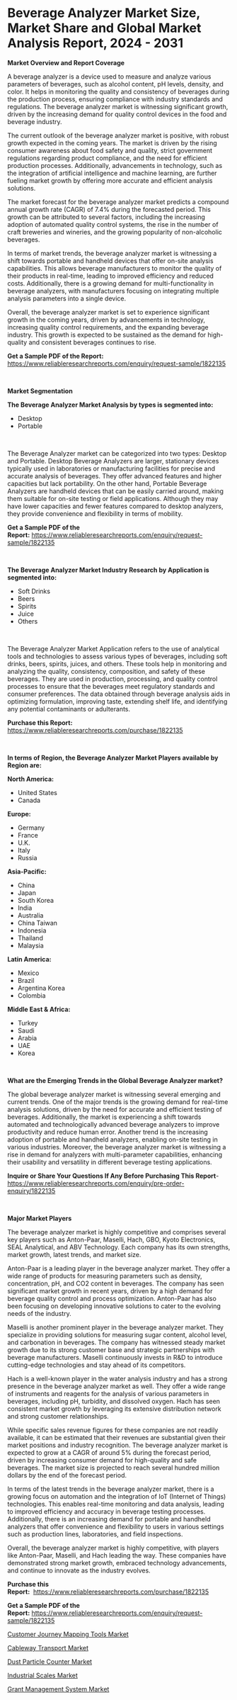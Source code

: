 <p><h1>Beverage Analyzer Market Size, Market Share and Global Market Analysis Report, 2024 - 2031</h1></p><p><strong>Market Overview and Report Coverage</strong></p>
<p><p>A beverage analyzer is a device used to measure and analyze various parameters of beverages, such as alcohol content, pH levels, density, and color. It helps in monitoring the quality and consistency of beverages during the production process, ensuring compliance with industry standards and regulations. The beverage analyzer market is witnessing significant growth, driven by the increasing demand for quality control devices in the food and beverage industry.</p><p>The current outlook of the beverage analyzer market is positive, with robust growth expected in the coming years. The market is driven by the rising consumer awareness about food safety and quality, strict government regulations regarding product compliance, and the need for efficient production processes. Additionally, advancements in technology, such as the integration of artificial intelligence and machine learning, are further fueling market growth by offering more accurate and efficient analysis solutions.</p><p>The market forecast for the beverage analyzer market predicts a compound annual growth rate (CAGR) of 7.4% during the forecasted period. This growth can be attributed to several factors, including the increasing adoption of automated quality control systems, the rise in the number of craft breweries and wineries, and the growing popularity of non-alcoholic beverages.</p><p>In terms of market trends, the beverage analyzer market is witnessing a shift towards portable and handheld devices that offer on-site analysis capabilities. This allows beverage manufacturers to monitor the quality of their products in real-time, leading to improved efficiency and reduced costs. Additionally, there is a growing demand for multi-functionality in beverage analyzers, with manufacturers focusing on integrating multiple analysis parameters into a single device.</p><p>Overall, the beverage analyzer market is set to experience significant growth in the coming years, driven by advancements in technology, increasing quality control requirements, and the expanding beverage industry. This growth is expected to be sustained as the demand for high-quality and consistent beverages continues to rise.</p></p>
<p><strong>Get a Sample PDF of the Report:</strong> <a href="https://www.reliableresearchreports.com/enquiry/request-sample/1822135">https://www.reliableresearchreports.com/enquiry/request-sample/1822135</a></p>
<p>&nbsp;</p>
<p><strong>Market Segmentation</strong></p>
<p><strong>The Beverage Analyzer Market Analysis by types is segmented into:</strong></p>
<p><ul><li>Desktop</li><li>Portable</li></ul></p>
<p>&nbsp;</p>
<p><p>The Beverage Analyzer market can be categorized into two types: Desktop and Portable. Desktop Beverage Analyzers are larger, stationary devices typically used in laboratories or manufacturing facilities for precise and accurate analysis of beverages. They offer advanced features and higher capacities but lack portability. On the other hand, Portable Beverage Analyzers are handheld devices that can be easily carried around, making them suitable for on-site testing or field applications. Although they may have lower capacities and fewer features compared to desktop analyzers, they provide convenience and flexibility in terms of mobility.</p></p>
<p><strong>Get a Sample PDF of the Report:</strong>&nbsp;<a href="https://www.reliableresearchreports.com/enquiry/request-sample/1822135">https://www.reliableresearchreports.com/enquiry/request-sample/1822135</a></p>
<p>&nbsp;</p>
<p><strong>The Beverage Analyzer Market Industry Research by Application is segmented into:</strong></p>
<p><ul><li>Soft Drinks</li><li>Beers</li><li>Spirits</li><li>Juice</li><li>Others</li></ul></p>
<p>&nbsp;</p>
<p><p>The Beverage Analyzer Market Application refers to the use of analytical tools and technologies to assess various types of beverages, including soft drinks, beers, spirits, juices, and others. These tools help in monitoring and analyzing the quality, consistency, composition, and safety of these beverages. They are used in production, processing, and quality control processes to ensure that the beverages meet regulatory standards and consumer preferences. The data obtained through beverage analysis aids in optimizing formulation, improving taste, extending shelf life, and identifying any potential contaminants or adulterants.</p></p>
<p><strong>Purchase this Report:</strong>&nbsp; <a href="https://www.reliableresearchreports.com/purchase/1822135">https://www.reliableresearchreports.com/purchase/1822135</a></p>
<p>&nbsp;</p>
<p><strong>In terms of Region, the Beverage Analyzer Market Players available by Region are:</strong></p>
<p>
    <p> <strong> North America: </strong>
        <ul>
            <li>United States</li>
            <li>Canada</li>
        </ul>
        </p> 
    <p> <strong> Europe: </strong>
        <ul>
            <li>Germany</li>
            <li>France</li>
            <li>U.K.</li>
            <li>Italy</li>
            <li>Russia</li>
        </ul>
        </p> 
    <p> <strong> Asia-Pacific: </strong>
        <ul>
            <li>China</li>
            <li>Japan</li>
            <li>South Korea</li>
            <li>India</li>
            <li>Australia</li>
            <li>China Taiwan</li>
            <li>Indonesia</li>
            <li>Thailand</li>
            <li>Malaysia</li>
        </ul>
        </p> 
    <p> <strong> Latin America: </strong>
        <ul>
            <li>Mexico</li>
            <li>Brazil</li>
            <li>Argentina Korea</li>
            <li>Colombia</li>
        </ul>
        </p> 
    <p> <strong> Middle East & Africa: </strong>
        <ul>
            <li>Turkey</li>
            <li>Saudi</li>
            <li>Arabia</li>
            <li>UAE</li>
            <li>Korea</li>
        </ul>
    </p>
    </p>
<p>&nbsp;</p>
<p><strong>What are the Emerging Trends in the Global Beverage Analyzer market?</strong></p>
<p><p>The global beverage analyzer market is witnessing several emerging and current trends. One of the major trends is the growing demand for real-time analysis solutions, driven by the need for accurate and efficient testing of beverages. Additionally, the market is experiencing a shift towards automated and technologically advanced beverage analyzers to improve productivity and reduce human error. Another trend is the increasing adoption of portable and handheld analyzers, enabling on-site testing in various industries. Moreover, the beverage analyzer market is witnessing a rise in demand for analyzers with multi-parameter capabilities, enhancing their usability and versatility in different beverage testing applications.</p></p>
<p><strong>Inquire or Share Your Questions If Any Before Purchasing This Report</strong>- <a href="https://www.reliableresearchreports.com/enquiry/pre-order-enquiry/1822135">https://www.reliableresearchreports.com/enquiry/pre-order-enquiry/1822135</a></p>
<p>&nbsp;</p>
<p><strong>Major Market Players</strong></p>
<p><p>The beverage analyzer market is highly competitive and comprises several key players such as Anton-Paar, Maselli, Hach, GBO, Kyoto Electronics, SEAL Analytical, and ABV Technology. Each company has its own strengths, market growth, latest trends, and market size. </p><p>Anton-Paar is a leading player in the beverage analyzer market. They offer a wide range of products for measuring parameters such as density, concentration, pH, and CO2 content in beverages. The company has seen significant market growth in recent years, driven by a high demand for beverage quality control and process optimization. Anton-Paar has also been focusing on developing innovative solutions to cater to the evolving needs of the industry. </p><p>Maselli is another prominent player in the beverage analyzer market. They specialize in providing solutions for measuring sugar content, alcohol level, and carbonation in beverages. The company has witnessed steady market growth due to its strong customer base and strategic partnerships with beverage manufacturers. Maselli continuously invests in R&D to introduce cutting-edge technologies and stay ahead of its competitors.</p><p>Hach is a well-known player in the water analysis industry and has a strong presence in the beverage analyzer market as well. They offer a wide range of instruments and reagents for the analysis of various parameters in beverages, including pH, turbidity, and dissolved oxygen. Hach has seen consistent market growth by leveraging its extensive distribution network and strong customer relationships.</p><p>While specific sales revenue figures for these companies are not readily available, it can be estimated that their revenues are substantial given their market positions and industry recognition. The beverage analyzer market is expected to grow at a CAGR of around 5% during the forecast period, driven by increasing consumer demand for high-quality and safe beverages. The market size is projected to reach several hundred million dollars by the end of the forecast period.</p><p>In terms of the latest trends in the beverage analyzer market, there is a growing focus on automation and the integration of IoT (Internet of Things) technologies. This enables real-time monitoring and data analysis, leading to improved efficiency and accuracy in beverage testing processes. Additionally, there is an increasing demand for portable and handheld analyzers that offer convenience and flexibility to users in various settings such as production lines, laboratories, and field inspections.</p><p>Overall, the beverage analyzer market is highly competitive, with players like Anton-Paar, Maselli, and Hach leading the way. These companies have demonstrated strong market growth, embraced technology advancements, and continue to innovate as the industry evolves.</p></p>
<p><strong>Purchase this Report:</strong>&nbsp;&nbsp;<a href="https://www.reliableresearchreports.com/purchase/1822135">https://www.reliableresearchreports.com/purchase/1822135</a></p>
<p></p>
<p><strong>Get a Sample PDF of the Report:</strong>&nbsp;<a href="https://www.reliableresearchreports.com/enquiry/request-sample/1822135">https://www.reliableresearchreports.com/enquiry/request-sample/1822135</a></p>
<p><p><a href="https://medium.com/@sarahchavez1995/customer-journey-mapping-tools-market-size-and-market-trends-complete-industry-overview-2023-to-bdfa1dd66788">Customer Journey Mapping Tools Market</a></p><p><a href="https://medium.com/@sarahchavez1995/cableway-transport-market-report-reveals-the-latest-trends-and-growth-opportunities-of-this-market-ed7fe4d1182f">Cableway Transport Market</a></p><p><a href="https://github.com/PeterParrish5/Market-Research-Report-List-2/blob/main/dust-particle-counter-market.md">Dust Particle Counter Market</a></p><p><a href="https://github.com/CliffMedina6/Market-Research-Report-List-2/blob/main/industrial-scales-market.md">Industrial Scales Market</a></p><p><a href="https://medium.com/@sarahchavez1995/grant-management-system-nbsp-market-focuses-on-market-share-size-and-projected-forecast-till-2030-929823469d39">Grant Management System Market</a></p></p>